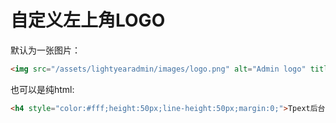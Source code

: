# 自定义左上角LOGO

默认为一张图片：

```html
<img src="/assets/lightyearadmin/images/logo.png" alt="Admin logo" title="Tpext后台管理系统">
```

也可以是纯html:

```html
<h4 style="color:#fff;height:50px;line-height:50px;margin:0;">Tpext后台管理系统</h4>
```
